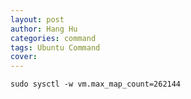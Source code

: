 ```yaml
---
layout: post
author: Hang Hu
categories: command
tags: Ubuntu Command 
cover: 
---
```


```
sudo sysctl -w vm.max_map_count=262144
```
